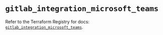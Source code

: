 # `gitlab_integration_microsoft_teams`

Refer to the Terraform Registry for docs: [`gitlab_integration_microsoft_teams`](https://registry.terraform.io/providers/gitlabhq/gitlab/17.3.0/docs/resources/integration_microsoft_teams).
